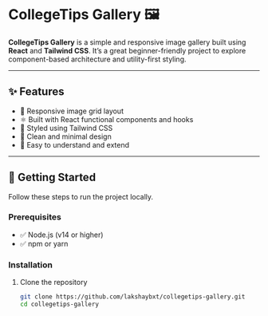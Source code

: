 # CollegeTips Gallery 🖼️

**CollegeTips Gallery** is a simple and responsive image gallery built using **React** and **Tailwind CSS**. It’s a great beginner-friendly project to explore component-based architecture and utility-first styling.

---

## ✨ Features

- 📱 Responsive image grid layout  
- ⚛️ Built with React functional components and hooks  
- 🎨 Styled using Tailwind CSS  
- 🧼 Clean and minimal design  
- 🔧 Easy to understand and extend  

---

## 🚀 Getting Started

Follow these steps to run the project locally.

### Prerequisites

- ✅ Node.js (v14 or higher)  
- ✅ npm or yarn  

### Installation

1. Clone the repository

   ```bash
   git clone https://github.com/lakshaybxt/collegetips-gallery.git
   cd collegetips-gallery
```
